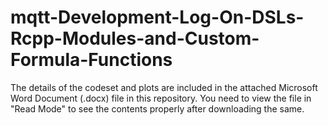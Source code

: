 # mqtt-Development-Log-On-DSLs-Rcpp-Modules-and-Custom-Formula-Functions

The details of the codeset and plots are included in the attached Microsoft Word Document (.docx) file in this repository. 
You need to view the file in "Read Mode" to see the contents properly after downloading the same.
